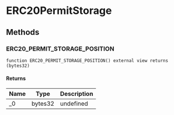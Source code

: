 # ERC20PermitStorage









## Methods

### ERC20_PERMIT_STORAGE_POSITION

```solidity
function ERC20_PERMIT_STORAGE_POSITION() external view returns (bytes32)
```






#### Returns

| Name | Type | Description |
|---|---|---|
| _0 | bytes32 | undefined |




